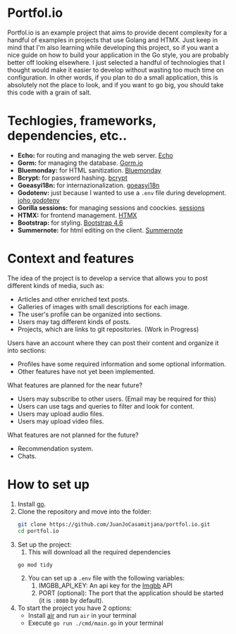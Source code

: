 # Portfol\.io

Portfol\.io is an example project that aims to provide decent complexity for a handful of examples in projects that use Golang and HTMX. Just keep in mind that I'm also learning while developing this project, so if you want a nice guide on how to build your application in the Go style, you are probably better off looking elsewhere. I just selected a handful of technologies that I thought would make it easier to develop without wasting too much time on configuration. In other words, if you plan to do a small application, this is absolutely not the place to look, and if you want to go big, you should take this code with a grain of salt.

# Techlogies, frameworks, dependencies, etc..

* **Echo:** for routing and managing the web server. [Echo](https://echo.labstack.com/)
* **Gorm:** for managing the database. [Gorm\.io](https://gorm.io/)
* **Bluemonday:** for HTML sanitization. [Bluemonday](https://github.com/microcosm-cc/bluemonday)
* **Bcrypt:** for password hashing. [bcrypt](https://pkg.go.dev/golang.org/x/crypto/bcrypt)
* **Goeasyi18n:** for internazionalization. [goeasyi18n](https://github.com/eduardolat/goeasyi18n?tab=readme-ov-file)
* **Godotenv:** just because I wanted to use a `.env` file during development. [joho godotenv](https://github.com/joho/godotenv)
* **Gorilla sessions:** for managing sessions and coockies. [sessions](https://github.com/gorilla/sessions)
* **HTMX:** for frontend management. [HTMX](https://htmx.org/)
* **Bootstrap:** for styling. [Bootstrap 4.6](https://getbootstrap.com/docs/4.6/getting-started/introduction/)
* **Summernote:** for html editing on the client. [Summernote](https://summernote.org/)

# Context and features

The idea of the project is to develop a service that allows you to post different kinds of media, such as:
* Articles and other enriched text posts.
* Galleries of images with small descriptions for each image.
* The user's profile can be organized into sections.
* Users may tag different kinds of posts.
* Projects, which are links to git repositories. (Work in Progress)

Users have an account where they can post their content and organize it into sections:
* Profiles have some required information and some optional information.
* Other features have not yet been implemented.

What features are planned for the near future?

* Users may subscribe to other users. (Email may be required for this)
* Users can use tags and queries to filter and look for content.
* Users may upload audio files.
* Users may upload video files.

What features are not planned for the future?

* Recommendation system.
* Chats.


# How to set up
1. Install [go](https://go.dev/).
2. Clone the repository and move into the folder:
    ```bash
    git clone https://github.com/JuanJoCasamitjana/portfol.io.git
    cd portfol.io
    ```
3. Set up the project:
   1. This will download all the required dependencies
   ```bash
   go mod tidy
   ```
   2. You can set up a `.env` file with the following variables:
      1. IMGBB_API_KEY: An api key for the [Imgbb](https://imgbb.com) API
      2. PORT (optional): The port that the application should be started (it is `:8080` by default).
4. To start the project you have 2 options:
   * Install [air](https://github.com/cosmtrek/air) and run `air` in your terminal 
   * Execute `go run ./cmd/main.go` in your terminal


